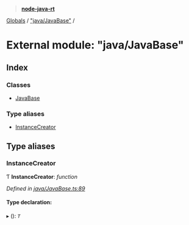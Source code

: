 > **[node-java-rt](../README.md)**

[Globals](../README.md) / ["java/JavaBase"](_java_javabase_.md) /

# External module: "java/JavaBase"

## Index

### Classes

* [JavaBase](../classes/_java_javabase_.javabase.md)

### Type aliases

* [InstanceCreator](_java_javabase_.md#instancecreator)

## Type aliases

###  InstanceCreator

Ƭ **InstanceCreator**: *function*

*Defined in [java/JavaBase.ts:89](https://github.com/cancerberoSgx/node-lucene/blob/7855316/node-java-rt/src/java/JavaBase.ts#L89)*

#### Type declaration:

▸ (): *`T`*